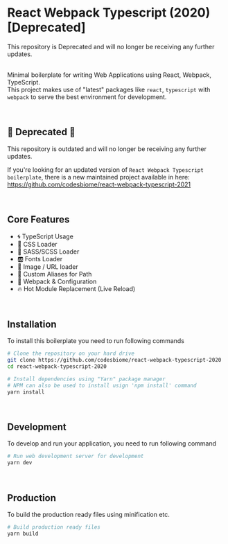 # React Webpack Typescript (2020) [Deprecated]

<div class="flash flash-error flash-full border-top-0 text-center text-bold py-2">This repository is Deprecated and will no longer be receiving any further updates.</div>

<br />

Minimal boilerplate for writing Web Applications using React, Webpack, TypeScript.
<br >
This project makes use of "latest" packages like `react`, `typescript` with `webpack` to serve the best environment for development.

<br>

## 🚨 Deprecated 🚨

This repository is outdated and will no longer be receiving any further updates.


If you're looking for an updated version of `React Webpack Typescript boilerplate`, there is a new maintained project available in here: https://github.com/codesbiome/react-webpack-typescript-2021

<br>

## Core Features

- 🌀 TypeScript Usage
- 🎨 CSS Loader
- 🎨 SASS/SCSS Loader
- 🆎 Fonts Loader
- 🔗 Image / URL loader
- 🧰 Custom Aliases for Path
- 🔱 Webpack & Configuration
- 🔥 Hot Module Replacement (Live Reload)

<br />

## Installation

To install this boilerplate you need to run following commands

```bash
# Clone the repository on your hard drive
git clone https://github.com/codesbiome/react-webpack-typescript-2020
cd react-webpack-typescript-2020

# Install dependencies using "Yarn" package manager
# NPM can also be used to install usign 'npm install' command
yarn install
```

<br />

## Development

To develop and run your application, you need to run following command

```bash
# Run web development server for development
yarn dev
```

<br />

## Production

To build the production ready files using minification etc.

```bash
# Build production ready files
yarn build
```
